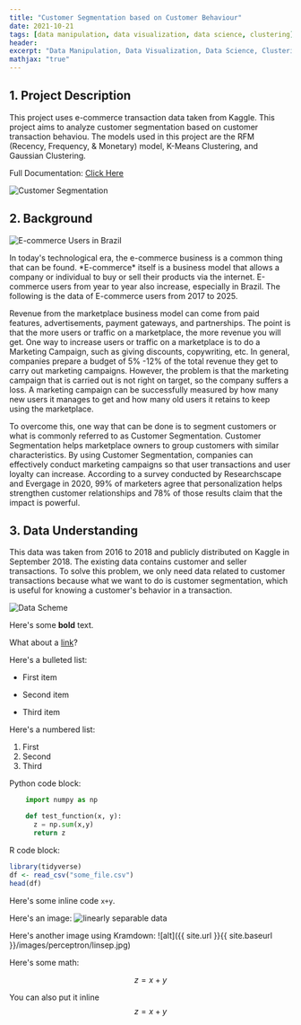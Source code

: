 ```yaml
---
title: "Customer Segmentation based on Customer Behaviour"
date: 2021-10-21
tags: [data manipulation, data visualization, data science, clustering]
header:
excerpt: "Data Manipulation, Data Visualization, Data Science, Clustering"
mathjax: "true"
---
```



## 1. Project Description 
<p>This project uses e-commerce transaction data taken from Kaggle. This project aims to analyze customer segmentation based on customer transaction behaviou. The models used in this project are the RFM (Recency, Frequency, & Monetary) model, K-Means Clustering, and Gaussian Clustering.</p>
<p>Full Documentation: <a href="https://github.com/ariqmuh/DataWarrior_JC_DS_VL_01_FinalProject/">Click Here</a><p/>
<p><img src="https://github.com/ariqmuh/DataWarrior_JC_DS_VL_01_FinalProject/blob/main/Img/Olist%20(2).png" alt="Customer Segmentation"><p/>


## 2. Background 
<p><img src="https://github.com/ariqmuh/DataWarrior_JC_DS_VL_01_FinalProject/blob/main/Img/e-commerce%20user%20in%20brazil%20(1).png" alt="E-commerce Users in Brazil"></p>
<p>In today's technological era, the e-commerce business is a common thing that can be found. *E-commerce* itself is a business model that allows a company or individual to buy or sell their products via the internet. E-commerce users from year to year also increase, especially in Brazil. The following is the data of E-commerce users from 2017 to 2025.</p>

<p>Revenue from the marketplace business model can come from paid features, advertisements, payment gateways, and partnerships. The point is that the more users or traffic on a marketplace, the more revenue you will get. One way to increase users or traffic on a marketplace is to do a Marketing Campaign, such as giving discounts, copywriting, etc. In general, companies prepare a budget of 5% -12% of the total revenue they get to carry out marketing campaigns. However, the problem is that the marketing campaign that is carried out is not right on target, so the company suffers a loss. A marketing campaign can be successfully measured by how many new users it manages to get and how many old users it retains to keep using the marketplace.</p>

<p>To overcome this, one way that can be done is to segment customers or what is commonly referred to as Customer Segmentation. Customer Segmentation helps marketplace owners to group customers with similar characteristics. By using Customer Segmentation, companies can effectively conduct marketing campaigns so that user transactions and user loyalty can increase. According to a survey conducted by Researchscape and Evergage in 2020, 99% of marketers agree that personalization helps strengthen customer relationships and 78% of those results claim that the impact is powerful.</p>

## 3. Data Understanding
<p>This data was taken from 2016 to 2018 and publicly distributed on Kaggle in September 2018. The existing data contains customer and seller transactions. To solve this problem, we only need data related to customer transactions because what we want to do is customer segmentation, which is useful for knowing a customer's behavior in a transaction.</p>

<p><img src="https://i.imgur.com/HRhd2Y0.png" alt="Data Scheme"><p/>



Here's some **bold** text.

What about a [link](https://github.com/dataoptimal)?

Here's a bulleted list:
* First item
+ Second item
- Third item

Here's a numbered list:
1. First
2. Second
3. Third

Python code block:
```python
    import numpy as np

    def test_function(x, y):
      z = np.sum(x,y)
      return z
```

R code block:
```r
library(tidyverse)
df <- read_csv("some_file.csv")
head(df)
```

Here's some inline code `x+y`.

Here's an image:
<img src="{{ site.url }}{{ site.baseurl }}/images/perceptron/linsep.jpg" alt="linearly separable data">

Here's another image using Kramdown:
![alt]({{ site.url }}{{ site.baseurl }}/images/perceptron/linsep.jpg)

Here's some math:

$$z=x+y$$

You can also put it inline $$z=x+y$$
